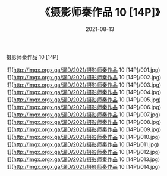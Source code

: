 ﻿---
layout: post
title:  《摄影师秦作品 10 [14P]》
date:   2021-08-13
img: http://imgx.orgx.ga/漏D/2021/摄影师秦作品 10 [14P]/000.jpg
categories: [美女, 清纯, 唯美]
---

摄影师秦作品 10 [14P]

  ![](http://imgx.orgx.ga/漏D/2021/摄影师秦作品 10 [14P]/001.jpg) <br> ![](http://imgx.orgx.ga/漏D/2021/摄影师秦作品 10 [14P]/002.jpg) <br> ![](http://imgx.orgx.ga/漏D/2021/摄影师秦作品 10 [14P]/003.jpg) <br> ![](http://imgx.orgx.ga/漏D/2021/摄影师秦作品 10 [14P]/004.jpg) <br> ![](http://imgx.orgx.ga/漏D/2021/摄影师秦作品 10 [14P]/005.jpg) <br> ![](http://imgx.orgx.ga/漏D/2021/摄影师秦作品 10 [14P]/006.jpg) <br> ![](http://imgx.orgx.ga/漏D/2021/摄影师秦作品 10 [14P]/007.jpg) <br> ![](http://imgx.orgx.ga/漏D/2021/摄影师秦作品 10 [14P]/008.jpg) <br> ![](http://imgx.orgx.ga/漏D/2021/摄影师秦作品 10 [14P]/009.jpg) <br> ![](http://imgx.orgx.ga/漏D/2021/摄影师秦作品 10 [14P]/010.jpg) <br> ![](http://imgx.orgx.ga/漏D/2021/摄影师秦作品 10 [14P]/011.jpg) <br> ![](http://imgx.orgx.ga/漏D/2021/摄影师秦作品 10 [14P]/012.jpg) <br> ![](http://imgx.orgx.ga/漏D/2021/摄影师秦作品 10 [14P]/013.jpg) <br> ![](http://imgx.orgx.ga/漏D/2021/摄影师秦作品 10 [14P]/014.jpg) <br>